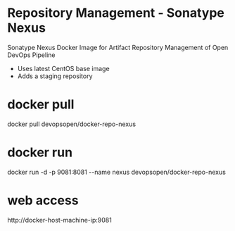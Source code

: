 # Repository Management - Sonatype Nexus
Sonatype Nexus Docker Image for Artifact Repository Management of Open DevOps Pipeline

- Uses latest CentOS base image 
- Adds a staging repository

# docker pull
docker pull devopsopen/docker-repo-nexus

# docker run
docker run -d -p 9081:8081 --name nexus devopsopen/docker-repo-nexus

# web access
http://docker-host-machine-ip:9081

